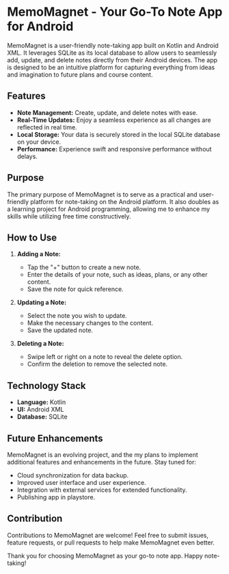 # MemoMagnet - Your Go-To Note App for Android

MemoMagnet is a user-friendly note-taking app built on Kotlin and Android XML. It leverages SQLite as its local database to allow users to seamlessly add, update, and delete notes directly from their Android devices. The app is designed to be an intuitive platform for capturing everything from ideas and imagination to future plans and course content.

## Features

- **Note Management:** Create, update, and delete notes with ease.
- **Real-Time Updates:** Enjoy a seamless experience as all changes are reflected in real time.
- **Local Storage:** Your data is securely stored in the local SQLite database on your device.
- **Performance:** Experience swift and responsive performance without delays.

## Purpose

The primary purpose of MemoMagnet is to serve as a practical and user-friendly platform for note-taking on the Android platform. It also doubles as a learning project for Android programming, allowing me to enhance my skills while utilizing free time constructively.

## How to Use

1. **Adding a Note:**
   - Tap the "+" button to create a new note.
   - Enter the details of your note, such as ideas, plans, or any other content.
   - Save the note for quick reference.

2. **Updating a Note:**
   - Select the note you wish to update.
   - Make the necessary changes to the content.
   - Save the updated note.

3. **Deleting a Note:**
   - Swipe left or right on a note to reveal the delete option.
   - Confirm the deletion to remove the selected note.

## Technology Stack

- **Language:** Kotlin
- **UI:** Android XML
- **Database:** SQLite

## Future Enhancements

MemoMagnet is an evolving project, and the my plans to implement additional features and enhancements in the future. Stay tuned for:

- Cloud synchronization for data backup.
- Improved user interface and user experience.
- Integration with external services for extended functionality.
- Publishing app in playstore.

## Contribution

Contributions to MemoMagnet are welcome! Feel free to submit issues, feature requests, or pull requests to help make MemoMagnet even better.

Thank you for choosing MemoMagnet as your go-to note app. Happy note-taking!

